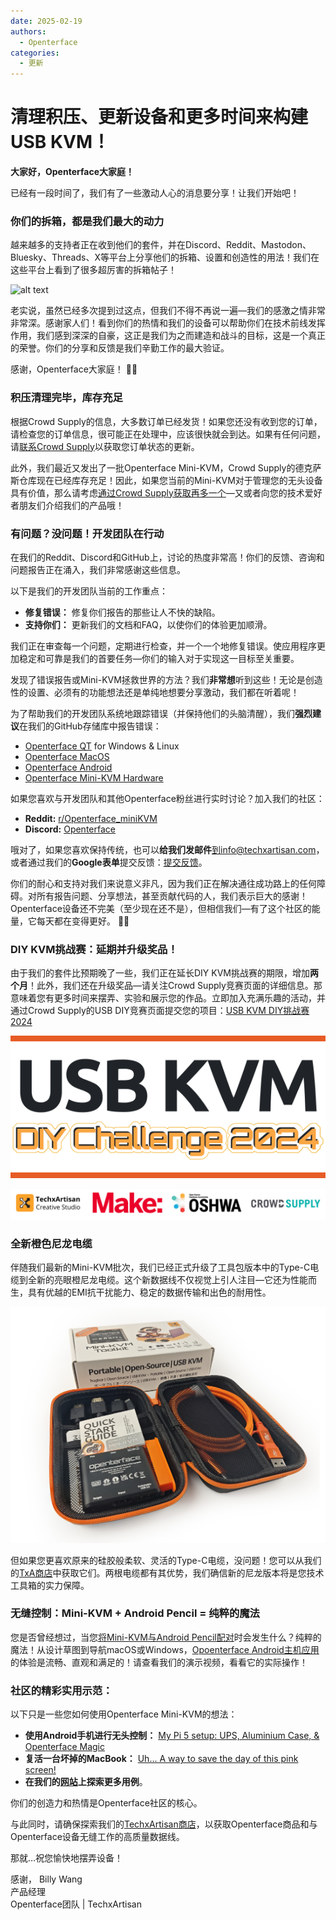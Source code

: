 ```yaml
---
date: 2025-02-19
authors:
  - Openterface
categories:
  - 更新
---
```


# 清理积压、更新设备和更多时间来构建USB KVM！

**大家好，Openterface大家庭！**

已经有一段时间了，我们有了一些激动人心的消息要分享！让我们开始吧！

### 你们的拆箱，都是我们最大的动力

越来越多的支持者正在收到他们的套件，并在Discord、Reddit、Mastodon、Bluesky、Threads、X等平台上分享他们的拆箱、设置和创造性的用法！我们在这些平台上看到了很多超厉害的拆箱帖子！

![alt text](pic/250219-sharing.gif)

老实说，虽然已经多次提到过这点，但我们不得不再说一遍—我们的感激之情非常非常深。感谢家人们！看到你们的热情和我们的设备可以帮助你们在技术前线发挥作用，我们感到深深的自豪，这正是我们为之而建造和战斗的目标，这是一个真正的荣誉。你们的分享和反馈是我们辛勤工作的最大验证。

感谢，Openterface大家庭！ 🚀💙

### **积压清理完毕，库存充足**

根据Crowd Supply的信息，大多数订单已经发货！如果您还没有收到您的订单，请检查您的订单信息，很可能正在处理中，应该很快就会到达。如果有任何问题，请[联系Crowd Supply](https://www.crowdsupply.com/contact)以获取您订单状态的更新。

此外，我们最近又发出了一批Openterface Mini-KVM，Crowd Supply的德克萨斯仓库现在已经库存充足！因此，如果您当前的Mini-KVM对于管理您的无头设备具有价值，那么请考虑[通过Crowd Supply获取再多一个](https://www.crowdsupply.com/techxartisan/openterface-mini-kvm)—又或者向您的技术爱好者朋友们介绍我们的产品哦！

### **有问题？没问题！开发团队在行动**  

在我们的Reddit、Discord和GitHub上，讨论的热度非常高！你们的反馈、咨询和问题报告正在涌入，我们非常感谢这些信息。

以下是我们的开发团队当前的工作重点：

- **修复错误：** 修复你们报告的那些让人不快的缺陷。  
- **支持你们：** 更新我们的文档和FAQ，以使你们的体验更加顺滑。  

我们正在审查每一个问题，定期进行检查，并一个一个地修复错误。使应用程序更加稳定和可靠是我们的首要任务—你们的输入对于实现这一目标至关重要。  

发现了错误报告或Mini-KVM拯救世界的方法？我们**非常想**听到这些！无论是创造性的设置、必须有的功能想法还是单纯地想要分享激动，我们都在听着呢！

为了帮助我们的开发团队系统地跟踪错误（并保持他们的头脑清醒），我们**强烈建议**在我们的GitHub存储库中报告错误：

- [Openterface QT](https://github.com/TechxArtisanStudio/Openterface_QT) for Windows & Linux
- [Openterface MacOS](https://github.com/TechxArtisanStudio/Openterface_MacOS)
- [Openterface Android](https://github.com/TechxArtisanStudio/Openterface_Android)
- [Openterface Mini-KVM Hardware](https://github.com/TechxArtisanStudio/Openterface_Mini-KVM_Hardware)

如果您喜欢与开发团队和其他Openterface粉丝进行实时讨论？加入我们的社区：

- **Reddit:** [r/Openterface_miniKVM](https://openterface.com/reddit)  
- **Discord:** [Openterface](https://openterface.com/discord)  

哦对了，如果您喜欢保持传统，也可以**给我们发邮件**到info@techxartisan.com，或者通过我们的**Google表单**提交反馈：[提交反馈](https://forms.gle/enVJYFGn6gghEFaJ9)。  

你们的耐心和支持对我们来说意义非凡，因为我们正在解决通往成功路上的任何障碍。对所有报告问题、分享想法，甚至贡献代码的人，我们表示巨大的感谢！Openterface设备还不完美（至少现在还不是），但相信我们—有了这个社区的能量，它每天都在变得更好。 🚀💙  

### **DIY KVM挑战赛：延期并升级奖品！**

由于我们的套件比预期晚了一些，我们正在延长DIY KVM挑战赛的期限，增加**两个月**！此外，我们还在升级奖品—请关注Crowd Supply竞赛页面的详细信息。那意味着您有更多时间来摆弄、实验和展示您的作品。立即加入充满乐趣的活动，并通过Crowd Supply的USB DIY竞赛页面提交您的项目：[USB KVM DIY挑战赛2024](https://www.crowdsupply.com/techxartisan/usb-kvm-diy-challenge-2024)

![USB KVM DIY挑战赛2024](pic/250219-usb-kvm-diy-2024.svg)

![contest-parties](pic/250214-contest-parties.png)

### **全新橙色尼龙电缆**

伴随我们最新的Mini-KVM批次，我们已经正式升级了工具包版本中的Type-C电缆到全新的亮眼橙尼龙电缆。这个新数据线不仅视觉上引人注目—它还为性能而生，具有优越的EMI抗干扰能力、稳定的数据传输和出色的耐用性。

![新工具包](pic/250214-toolkit-open.jpg)

但如果您更喜欢原来的硅胶般柔软、灵活的Type-C电缆，没问题！您可以从我们的[TxA商店](https://shop.techxartisan.com/products/type-c-cable-with-usb-a-adapter-1-5m-4-11ft-240w-fast-charging-data-transfer-usb2-0)中获取它们。两根电缆都有其优势，我们确信新的尼龙版本将是您技术工具箱的实力保障。

### **无缝控制：Mini-KVM + Android Pencil = 纯粹的魔法**

您是否曾经想过，当您[将Mini-KVM与Android Pencil配对](https://www.reddit.com/r/Openterface_miniKVM/comments/1hnh79n/kicad_is_the_fisrt_software_we_tried_first_with/)时会发生什么？纯粹的魔法！从设计草图到导航macOS或Windows，[Opoenterface Android主机应用](https://github.com/TechxArtisanStudio/Openterface_Android)的体验是流畅、直观和满足的！请查看我们的演示视频，看看它的实际操作！

### **社区的精彩实用示范：**

以下只是一些您如何使用Openterface Mini-KVM的想法：

- **使用Android手机进行无头控制：** [My Pi 5 setup: UPS, Aluminium Case, & Openterface Magic](https://www.reddit.com/r/Openterface_miniKVM/comments/1hrx1j5/my_pi_5_setup_ups_aluminium_case_openterface_magic/)
- **复活一台坏掉的MacBook：** [Uh... A way to save the day of this pink screen!](https://www.reddit.com/r/macbookpro/comments/1hwkh64/uh_a_way_to_save_the_day_of_this_pink_screen/)
- **在我们的[网站](https://openterface.com/use-cases/)上探索更多用例**。

你们的创造力和热情是Openterface社区的核心。 

与此同时，请确保探索我们的[TechxArtisan商店](http://shop.techxartisan.com/)，以获取Openterface商品和与Openterface设备无缝工作的高质量数据线。 

那就…祝您愉快地摆弄设备！

感谢，
Billy Wang  
产品经理  
Openterface团队 | TechxArtisan